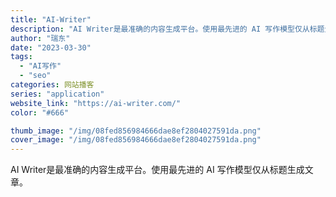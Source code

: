 ```yaml
---
title: "AI-Writer"
description: "AI Writer是最准确的内容生成平台。使用最先进的 AI 写作模型仅从标题生成文章。"
author: "瑞东"
date: "2023-03-30"
tags:
  - "AI写作"
  - "seo"
categories: 网站播客
series: "application"
website_link: "https://ai-writer.com/"
color: "#666"

thumb_image: "/img/08fed856984666dae8ef2804027591da.png"
cover_image: "/img/08fed856984666dae8ef2804027591da.png"
---
```


AI Writer是最准确的内容生成平台。使用最先进的 AI 写作模型仅从标题生成文章。